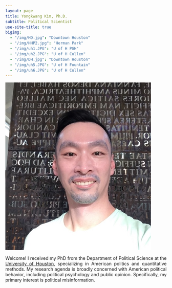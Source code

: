 ```yaml
---
layout: page
title: Yongkwang Kim, Ph.D.
subtitle: Political Scientist
use-site-title: true
bigimg:
  - "/img/HD.jpg": "Downtown Houston"
  - "/img/HHP2.jpg": "Herman Park"
  - "/img/uh1.JPG": "U of H PGH"
  - "/img/uh2.JPG": "U of H Cullen"
  - "/img/DH.jpg": "Downtown Houston"
  - "/img/uh5.JPG": "U of H Fountain"
  - "/img/uh6.JPG": "U of H Cullen"
---
```


<img src="/img/kp7.jpg" class="wrap align-right" alt="k profile">

<p align="justify">Welcome! I received my PhD from the Department of Political Science at the <a href="https://www.uh.edu/class/political-science/" target="_blank">University of Houston</a>, specializing in American politics and quantitative methods. My research agenda is broadly concerned with American political behavior, including political psychology and public opinion. Specifically, my primary interest is political misinformation.


  
